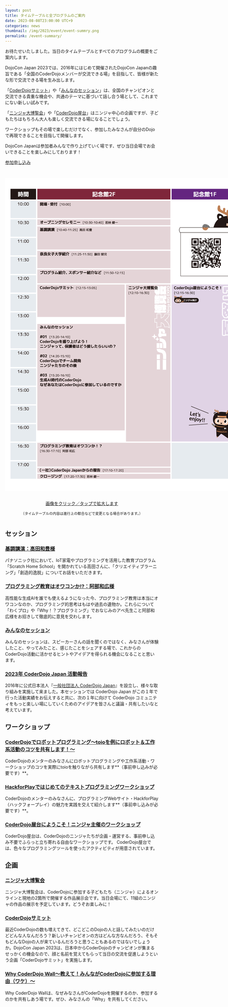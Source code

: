 ```yaml
---
layout: post
title: タイムテーブルと全プログラムのご案内
date: 2023-08-08T23:00:00 UTC+9
categories: news
thumbnail: /img/2023/event/event-summry.png
permalink: /event-summary/
---
```

お待たせいたしました。当日のタイムテーブルとすべてのプログラムの概要をご案内します。

DojoCon Japan 2023では、2016年にはじめて開催されたDojoCon Japanの趣旨である「全国のCoderDojoメンバーが交流できる場」を目指して、皆様が新たな形で交流できる場を生み出します。

「[CoderDojoサミット](/coderdojo-summit/)」や「[みんなのセッション](/posts/minna-no-session/)」は、全国のチャンピオンと交流できる貴重な機会や、共通のテーマに基づいて話し合う場として、これまでにない新しい試みです。

「[ニンジャ大博覧会](/expo/)」や「[CoderDojo屋台](/coderdojo-yatai/)」はニンジャ中心の企画ですが、子どもたちはもちろん大人も楽しく交流できる場になることでしょう。

ワークショップもその場で楽しむだけでなく、参加したみなさんが自分のDojoで再現できることを目指して開催します。

DojoCon Japanは参加者みんなで作り上げていく場です、ぜひ当日会場でお会いできることを楽しみにしております！

<div class='entry'>
    <a href="/registration/" class="button" rel="noopener" target="_blank">参加申し込み</a>
</div>

<div style="margin: 3em auto;">
    <a href='/img/2023/event/time-table.png' target='_blank'>
        <img src="/img/2023/event/time-table.png" alt="画像をクリック／タップで拡大します" style="margin-bottom: 1em; max-width:none;">
        <p style="text-align:center;">画像をクリック／タップで拡大します</p>
    </a>
        <p style="text-align:center;font-size:smaller;">（タイムテーブルの内容は進行上の都合などで変更となる場合があります。）</p>
</div>

## セッション
### [基調講演：高田和豊様](/posts/keynote/)
パナソニック社において、IoT家電やプログラミングを活用した教育プログラム「Scratch Home School」を開かれている高田さんに、「クリエイティブラーニング」「創造的逸脱」についてお話をいただきます。

### [プログラミング教育はオワコンか!?：阿部和広様](/posts/owakon/)
高性能な生成AIを誰でも使えるようになった今、プログラミング教育は本当にオワコンなのか、プログラミング的思考はもはや過去の遺物か。これらについて「わくプロ」や「Why！？プログラミング」でおなじみのアベ先生こと阿部和広様をお招きして徹底的に意見を交わします。

### [みんなのセッション](/posts/minna-no-session/)
みんなのセッションは、スピーカーさんの話を聞くのではなく、みなさんが体験したこと、やってみたこと、感じたことをシェアする場で、これからのCoderDojo活動に活かせるヒントやアイデアを得られる機会になることと思います。

### [2023年 CoderDojo Japan 活動報告](/posts/annual-report-by-coderdojo-japan/)
2016年に公式日本法人『[一般社団法人 CoderDojo Japan](https://coderdojo.jp/about-coderdojo-japan)』を設立し、様々な取り組みを実施して来ました。本セッションでは CoderDojo Japan がこの１年で行った活動実績をお伝えすると共に、次の１年に向けて CoderDojo コミュニティをもっと楽しい場にしていくためのアイデアを皆さんと議論・共有したいなと考えています。

## ワークショップ
### [CoderDojoでロボットプログラミング～toioを例にロボット＆工作系活動のコツを共有します！～](/toio-workshop/)
CoderDojoのメンターのみなさんにロボットプログラミングや工作系活動・ワークショップのコツを実際にtoioを触りながら共有します**（事前申し込みが必要です）**。

### [HackforPlayではじめてのテキストプログラミングワークショップ](/hfp-workshop/)
CoderDojoのメンターのみなさんに、プログラミングWebサイト・HackforPlay（ハックフォープレイ）の魅力を実践を交えて紹介します**（事前申し込みが必要です）**。

### [CoderDojo屋台にようこそ！ニンジャ主催のワークショップ](/coderdojo-yatai/)
CoderDojo屋台は、CoderDojoのニンジャたちが企画・運営する、事前申し込み不要でふらっと立ち寄れる自由なワークショップです。 CoderDojo屋台では、色々なプログラミングツールを使ったアクティビティが用意されています。

## 企画
### [ニンジャ大博覧会](/expo/)
ニンジャ大博覧会は、CoderDojoに参加する子どもたち（ニンジャ）によるオンラインと現地の2箇所で開催する作品展示会です。当日会場にて、11組のニンジャの作品の展示を予定しています。どうぞお楽しみに！

### [CoderDojoサミット](/coderdojo-summit/)
最近CoderDojoの数も増えてきて、どこどこのDojoの人と話してみたいのだけどどんな人なんだろう？新しいチャンピオンの方はどんな方なんだろう、そもそもどんなDojoの人が来ているんだろうと思うこともあるのではないでしょうか。DojoCon Japan 2023は、日本中からCoderDojoのチャンピオンが集まるせっかくの機会なので、顔と名前を覚えてもらって当日の交流を促進しようという企画「CoderDojoサミット」を実施します。

### [Why CoderDojo Wall〜教えて！みんながCoderDojoに参加する理由（ワケ）〜](/why-coderdojo-wall/)
Why CoderDojo Wallは、なぜみなさんがCoderDojoを開催するのか、参加するのかを共有しあう場です。ぜひ、みなさんの「Why」を共有してください。
